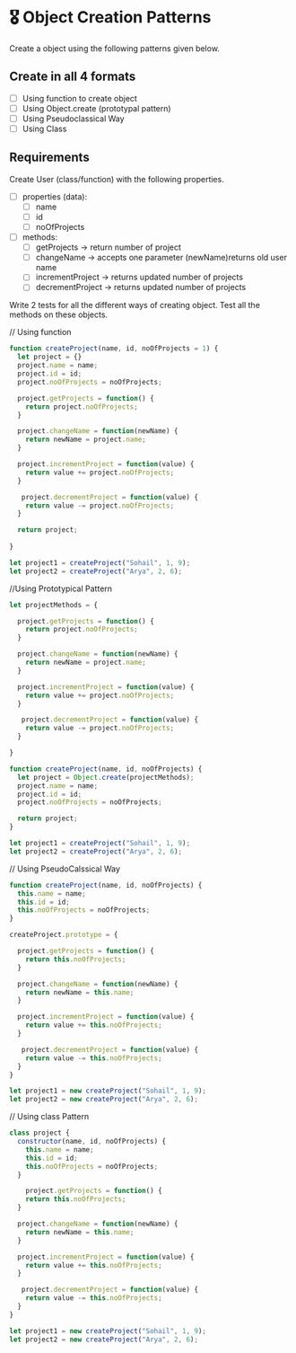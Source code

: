 # 🎖 Object Creation Patterns

Create a object using the following patterns given below.

## Create in all 4 formats

- [ ] Using function to create object
- [ ] Using Object.create (prototypal pattern)
- [ ] Using Pseudoclassical Way
- [ ] Using Class

## Requirements

Create User (class/function) with the following properties.

- [ ] properties (data):
  - [ ] name
  - [ ] id
  - [ ] noOfProjects
- [ ] methods:
  - [ ] getProjects -> return number of project
  - [ ] changeName -> accepts one parameter (newName)returns old user name
  - [ ] incrementProject -> returns updated number of projects
  - [ ] decrementProject -> returns updated number of projects

Write 2 tests for all the different ways of creating object. Test all the methods on these objects.

// Using function

```js
function createProject(name, id, noOfProjects = 1) {
  let project = {}
  project.name = name;
  project.id = id;
  project.noOfProjects = noOfProjects;

  project.getProjects = function() {
    return project.noOfProjects;
  }

  project.changeName = function(newName) {
    return newName = project.name;
  }

  project.incrementProject = function(value) {
    return value += project.noOfProjects;
  }

   project.decrementProject = function(value) {
    return value -= project.noOfProjects;
  }

  return project;
  
}

let project1 = createProject("Sohail", 1, 9);
let project2 = createProject("Arya", 2, 6);

```
//Using Prototypical Pattern

```js
let projectMethods = {

  project.getProjects = function() {
    return project.noOfProjects;
  }

  project.changeName = function(newName) {
    return newName = project.name;
  }

  project.incrementProject = function(value) {
    return value += project.noOfProjects;
  }

   project.decrementProject = function(value) {
    return value -= project.noOfProjects;
  }

}

function createProject(name, id, noOfProjects) {
  let project = Object.create(projectMethods);
  project.name = name;
  project.id = id;
  project.noOfProjects = noOfProjects;

  return project;
}

let project1 = createProject("Sohail", 1, 9);
let project2 = createProject("Arya", 2, 6);

```

// Using PseudoCalssical Way

```js
function createProject(name, id, noOfProjects) {
  this.name = name;
  this.id = id;
  this.noOfProjects = noOfProjects;
}

createProject.prototype = {

  project.getProjects = function() {
    return this.noOfProjects;
  }

  project.changeName = function(newName) {
    return newName = this.name;
  }

  project.incrementProject = function(value) {
    return value += this.noOfProjects;
  }

   project.decrementProject = function(value) {
    return value -= this.noOfProjects;
  }
}

let project1 = new createProject("Sohail", 1, 9);
let project2 = new createProject("Arya", 2, 6);
```

// Using class Pattern

```js
class project {
  constructor(name, id, noOfProjects) {
    this.name = name;
    this.id = id;
    this.noOfProjects = noOfProjects;
  }

    project.getProjects = function() {
    return this.noOfProjects;
  }

  project.changeName = function(newName) {
    return newName = this.name;
  }

  project.incrementProject = function(value) {
    return value += this.noOfProjects;
  }

   project.decrementProject = function(value) {
    return value -= this.noOfProjects;
  }
}

let project1 = new createProject("Sohail", 1, 9);
let project2 = new createProject("Arya", 2, 6);
```

